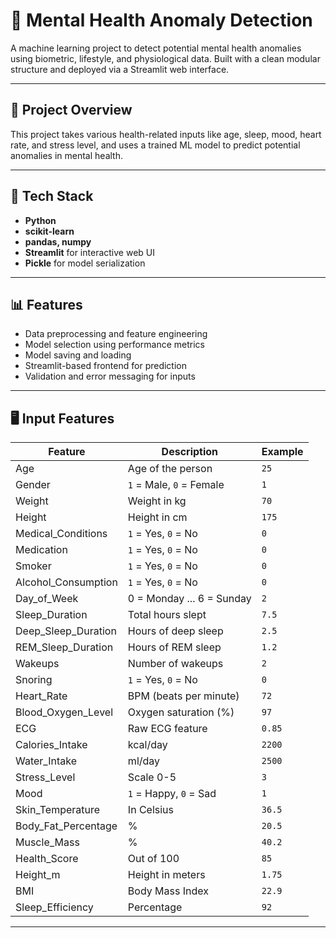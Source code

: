# 🧠 Mental Health Anomaly Detection

A machine learning project to detect potential mental health anomalies using biometric, lifestyle, and physiological data. Built with a clean modular structure and deployed via a Streamlit web interface.

---

## 🚀 Project Overview

This project takes various health-related inputs like age, sleep, mood, heart rate, and stress level, and uses a trained ML model to predict potential anomalies in mental health.

---

## 🧰 Tech Stack

- **Python**
- **scikit-learn**
- **pandas, numpy**
- **Streamlit** for interactive web UI
- **Pickle** for model serialization

---

## 📊 Features

- Data preprocessing and feature engineering
- Model selection using performance metrics
- Model saving and loading
- Streamlit-based frontend for prediction
- Validation and error messaging for inputs

---

## 🖥️ Input Features

| Feature                 | Description                          | Example        |
|------------------------|--------------------------------------|----------------|
| Age                    | Age of the person                    | `25`           |
| Gender                 | `1` = Male, `0` = Female             | `1`            |
| Weight                 | Weight in kg                         | `70`           |
| Height                 | Height in cm                         | `175`          |
| Medical_Conditions     | `1` = Yes, `0` = No                  | `0`            |
| Medication             | `1` = Yes, `0` = No                  | `0`            |
| Smoker                 | `1` = Yes, `0` = No                  | `0`            |
| Alcohol_Consumption    | `1` = Yes, `0` = No                  | `0`            |
| Day_of_Week            | 0 = Monday ... 6 = Sunday            | `2`            |
| Sleep_Duration         | Total hours slept                    | `7.5`          |
| Deep_Sleep_Duration    | Hours of deep sleep                  | `2.5`          |
| REM_Sleep_Duration     | Hours of REM sleep                   | `1.2`          |
| Wakeups                | Number of wakeups                    | `2`            |
| Snoring                | `1` = Yes, `0` = No                  | `0`            |
| Heart_Rate             | BPM (beats per minute)               | `72`           |
| Blood_Oxygen_Level     | Oxygen saturation (%)                | `97`           |
| ECG                    | Raw ECG feature                      | `0.85`         |
| Calories_Intake        | kcal/day                             | `2200`         |
| Water_Intake           | ml/day                               | `2500`         |
| Stress_Level           | Scale 0-5                            | `3`            |
| Mood                   | `1` = Happy, `0` = Sad               | `1`            |
| Skin_Temperature       | In Celsius                           | `36.5`         |
| Body_Fat_Percentage    | %                                    | `20.5`         |
| Muscle_Mass            | %                                    | `40.2`         |
| Health_Score           | Out of 100                           | `85`           |
| Height_m               | Height in meters                     | `1.75`         |
| BMI                    | Body Mass Index                      | `22.9`         |
| Sleep_Efficiency       | Percentage                           | `92`           |

---

